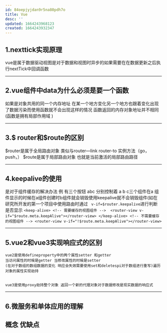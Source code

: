 ```yaml
---
id: 84oepjyjdan9r5na80pdh7o
title: Vue
desc: ''
updated: 1664243968123
created: 1664243932347
---
```



## 1.nexttick实现原理

 vue是属于数据驱动视图是对于数据和视图时异步的如果需要在在数据更新之后执行nextTick中回调函数
 ***

## 2.vue组件中data为什么必须是要一个函数

  如果是对象共用的同一个内存地址 在某一个地方变化另一个地方也跟着变化出现了数据污染而使用函数就不会出现这样的情况 函数返回的内存对象地址并不相同
  (函数是拥有局部作用域 )
  ***

## 3.$ router和$route的区别

 $router是属于全局路由对象 类似与router—link router-to 实例方法（go，push，）
 $route是属于局部路由对象 也就是当前激活的局部路由路径
 ***

## 4.keepalive的使用

  是对于组件缓存的解决办法
  例 有三个按钮 abc 分别控制着 a  b c三个组件在a 组件显示的时候在a组件创建时b组件就会销毁使用keepalive就不会销毁组件(如在研究所开发的第一个项目中使用路由时通过 ` v-if=$router.keepalive`进行判断是否显示
  `
  <keep-alive>
      <!-- 需要缓存的视图组件 --> 
      <router-view v-if="$route.meta.keepAlive"></router-view>
    </keep-alive>
    <!-- 不需要缓存的视图组件 -->
    <router-view v-if="!$route.meta.keepAlive"></router-view> `


  ---
  ## 5.vue2和vue3实现响应式的区别
    vue2是使用defineproperty中的两个属性setter 和getter
    当访问属性的时候是getter 当修改属性的时候是setter
    (在对于数组的数组数据的变化 响应会失效需要使用set和deletespi对于数组进行重写)遍历对象的属性实现劫持


    vue3是使用proxy劫持整个对象 返回一个新的代理对象对于数据修改是现实数据的响应式  
    
  ---

 ## 6.微服务和单体应用的理解
  概念 
  优缺点
  ---